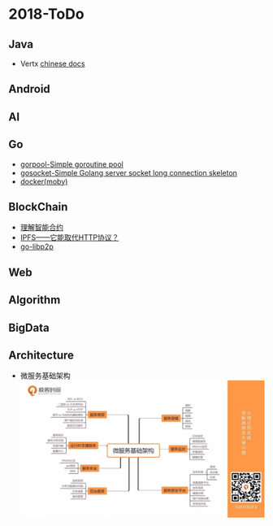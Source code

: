 # 2018-ToDo

## Java
- Vertx
  [chinese docs](https://vertxchina.github.io/vertx-translation-chinese/)
  
## Android
## AI
## Go
- [gorpool-Simple goroutine pool](https://github.com/yale8848/gorpool)
- [gosocket-Simple Golang server socket long connection skeleton](https://github.com/yale8848/gosocket)
- [docker(moby)](https://github.com/moby/moby)
## BlockChain

- [理解智能合约](https://dbarobin.com/2018/01/24/blockchain-smart-contract/?hmsr=toutiao.io&utm_medium=toutiao.io&utm_source=toutiao.io)
- [IPFS——它能取代HTTP协议？](https://www.jianshu.com/p/ddccae89a49a)
- [go-libp2p](https://github.com/libp2p/go-libp2p)

## Web
## Algorithm
## BigData
## Architecture
- 微服务基础架构
  ![](arts/micro-architecture.png)
  

